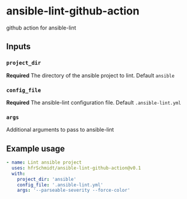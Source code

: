 # ansible-lint-github-action
github action for ansible-lint

## Inputs

### `project_dir`
**Required** The directory of the ansible project to lint. Default `ansible`

### `config_file`
**Required** The ansible-lint configuration file. Default `.ansible-lint.yml`

### `args`
Additional arguments to pass to ansible-lint

## Example usage
```yaml
- name: Lint ansible project
  uses: hfrSchmidt/ansible-lint-github-action@v0.1
  with:
    project_dir: 'ansible'
    config_file: '.ansible-lint.yml'
    args: '--parseable-severity --force-color'
```